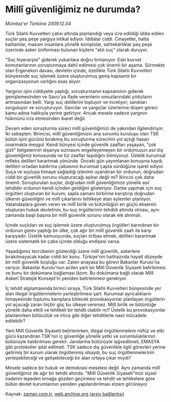 # Millî güvenliğimiz ne durumda?

*Mümtaz'er Türköne 2009.12.04*

<tr><td class="metin" colspan="2" style="padding-top: 20px; padding-left: 5px; ">Türk Silahlı Kuvvetleri çatısı altında planlandığı veya icra edildiği iddia edilen suçlar peş peşe yargıya intikal ediyor. İddialar ciddi. Cinayetler, hatta katliamlar, masum insanlara yönelik komplolar, sahtekârlıklar peş peşe üzerinde asker üniforması bulunan kişilere "atılı suç" olarak duruyor.</td></tr><tr><td class="metin" colspan="2" style="padding-top: 20px; padding-left: 5px; "><p>"Suç hiyerarşisi" giderek yukarılara doğru tırmanıyor. Eski kuvvet komutanlarının soruşturmaya dahil edilmesi çok önemli bir aşama. Sürmekte olan Ergenekon davası, devletin içinde, özellikle Türk Silahlı Kuvvetleri bünyesinde suç işlemek üzere oluşturulmuş geniş kapsamlı bir organizasyonun varlığını esas alıyor.
<p>Yargının işini ciddiyetle yaptığı, soruşturmanın kapsamının giderek genişlemesinden ve Savcı'ya ifade verenlerin omuzlarındaki yıldızların artmasından belli. Yargı suç delillerini topluyor ve inceliyor; sanıkları sorguluyor ve soruşturuyor. Savcılar ve yargıçlar üzerlerine düşen görevi kamu adına hakkıyla yerine getiriyor. Ancak mesele sadece yargının hükmünü icra etmesinden ibaret değil.
<p>Devam eden soruşturma süreci millî güvenliğimizi de yakından ilgilendiriyor. İki sebepten. Birincisi, millî güvenliğimizin ana sorumlu kuruluşu olan TSK bütün işini gücünü bırakmış bu soruşturma sürecinin yol açtığı hasarı onarmakla meşgul. Kendi bünyesi içinde güvenlik zaafları yaşayan, "çok gizli" belgelerinin dışarıya sızmasını engelleyemeyen bir ordumuzun asıl dış güvenliğimiz konusunda ne tür zaaflar taşıdığını bilmiyoruz. Üstelik kurumsal refleks delilleri karartmak yönünde. Önceki gün yayımlanan konuşma kaydı, delilleri ortadan kaldırma çabasının kurumsal çapta sürdüğüne işaret ediyor. Suça ve suçluya himaye sağladığı izlenimi uyandıran bir ordunun, doğrudan ciddi bir güvenlik sorunu oluşturacağı aşikar değil mi? İkincisi çok daha önemli. Soruşturulan suçlar, doğrudan millî güvenliğimize yönelik asıl tehdidin ordunun kendi içinden geldiğini gösteriyor. Darbe yapmak için suç örgütleri oluşturan bir kurum, sapla samanı birbirine karıştırıp doğrudan ülkenin güvenliğini ve millî çıkarlarını tehlikeye atan eylemler planlıyor. Vatandaşlara güven veren ve millî birlik ve bütünlüğün en güçlü eksenini oluşturan hukuk devletinin, bu suç örgütlerinin tehdidi altında olması, aynı zamanda başlı başına bir millî güvenlik sorunu olarak ele alınmalı.
<p>İçinde suçluları ve suç işlemek üzere oluşturulmuş örgütleri barındıran bir ordunun görev yaptığı bir ülke, çok ağır bir millî güvenlik zaafı ile karşı karşıyadır. Üstelik kamuoyunda, suçları örtbas etmek, delilleri karartmak üzere sistematik bir çaba içinde olduğu endişesi varsa.
<p>Yaşadığımız tecrübenin gösterdiği üzere millî güvenlik, askerlere bırakılmayacak kadar ciddi bir konu. Türkiye'nin halihazırda hayatî düzeyde bir millî güvenlik boşluğu var. Zaten anayasa bu görevi Bakanlar Kurulu'na veriyor. Bakanlar Kurulu'nun acilen yeni bir Millî Güvenlik Siyaseti belirlemesi ve bunu bir dokümana bağlaması lâzım. Bu dokümana bağlı olarak Millî Askerî Stratejik Konsept'in yeniden belirlenmesi gerekiyor.
<p>İç tehdit algılamasında birinci sıraya, Türk Silahlı Kuvvetleri bünyesinde yer alan illegal örgütlenmelerin yerleştirilmesi şart. Kurumsal ayrıcalıkların himayesinde toplumu kamplara bölecek provokasyonlar planlayan örgütlerin yol açacağı zararı hiçbir güç bu ülkeye veremez. Millî birlik ve bütünlüğe yönelik daha etkili ve tehlikeli bir tehdit olabilir mi? Üstelik bu provokasyonlar planlanırken bölücülük ve irtica gibi diğer tehditlerle nasıl mücadele edilebilir?
<p>Yeni Millî Güvenlik Siyaseti belirlenirken, illegal örgütlenmelere nüfûz ve etki gücü kazandıran TSK'nın iç güvenliğe yönelik yetki ve sorumluluklarının bütünüyle kaldırılması gerekir. Jandarma bütünüyle lağvedilmeli, EMASYA gibi protokoller iptal edilmeli. TSK sadece dış güvenlikle ilgili görevleri yerine getirmiş bir kurum olarak örgütlenmiş olsaydı, bu suç örgütlenmelerinin yerleşebileceği ve gelişebileceği bir alan ortaya çıkar mıydı?
<p>Mesele sadece bir hukuk ve demokrasi meselesi değil. Aynı zamanda millî güvenliğimiz de ağır bir tehdit altında. "Millî Güvenlik Siyaseti"mizi siyasî iradenin tepeden tırnağa gözden geçirmesi ve tehdit ve tehlikelere göre bütün devlet kurumlarının yeniden yapılandırılması elzem görünüyor.<br/></p></p></p></p></p></p></p></p></td></tr>

Kaynak: [zaman.com.tr](http://zaman.com.tr/yazar.do?yazino=923046), [web.archive.org (arşiv bağlantısı)](http://web.archive.org/web/20100213202050/http://zaman.com.tr:80/yazar.do?yazino=923046)
